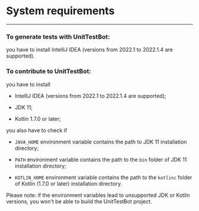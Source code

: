 # System requirements

---

### To generate tests with UnitTestBot:

you have to install IntelliJ IDEA (versions from 2022.1 to 2022.1.4 are supported).

### To contribute to UnitTestBot:

you have to install

- IntelliJ IDEA (versions from 2022.1 to 2022.1.4 are supported);

- JDK 11;

- Kotlin 1.7.0 or later;

you also have to check if

- ```JAVA_HOME``` environment variable contains the path to JDK 11 installation directory;

- ```PATH``` environment variable contains the path to the ```bin``` folder of JDK 11 installation directory;

- ```KOTLIN_HOME``` environment variable contains the path to the ```kotlinc``` folder of Kotlin (1.7.0 or later) installation 
  directory.

Please note: if the environment variables lead to unsupported JDK or Kotlin versions, you won't be able to build the UnitTestBot project.
